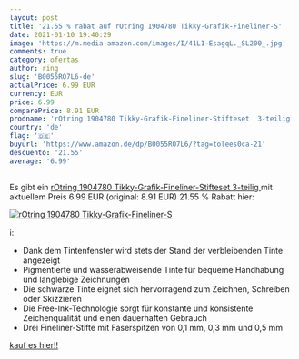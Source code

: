 ```yaml
---
layout: post
title: '21.55 % rabat auf rOtring 1904780 Tikky-Grafik-Fineliner-S'
date: 2021-01-10 19:40:29
image: 'https://m.media-amazon.com/images/I/41L1-EsagqL._SL200_.jpg'
comments: true
category: ofertas
author: ring
slug: 'B0055RO7L6-de'
actualPrice: 6.99 EUR
currency: EUR
price: 6.99
comparePrice: 8.91 EUR
prodname: 'rOtring 1904780 Tikky-Grafik-Fineliner-Stifteset  3-teilig '
country: 'de'
flag: '🇩🇪'
buyurl: 'https://www.amazon.de/dp/B0055RO7L6/?tag=tolees0ca-21'
descuento: '21.55'
average: '6.99'
---
```


Es gibt ein [rOtring 1904780 Tikky-Grafik-Fineliner-Stifteset  3-teilig ](https://www.amazon.de/dp/B0055RO7L6/?tag=tolees0ca-21) mit aktuellem Preis 6.99 EUR (original: 8.91 EUR) 21.55 % Rabatt hier:

[![rOtring 1904780 Tikky-Grafik-Fineliner-S](https://m.media-amazon.com/images/I/41L1-EsagqL._SL200_.jpg)](https://www.amazon.de/dp/B0055RO7L6/?tag=tolees0ca-21)

ℹ️:

- Dank dem Tintenfenster wird stets der Stand der verbleibenden Tinte angezeigt
- Pigmentierte und wasserabweisende Tinte für bequeme Handhabung und langlebige Zeichnungen
- Die schwarze Tinte eignet sich hervorragend zum Zeichnen, Schreiben oder Skizzieren
- Die Free-Ink-Technologie sorgt für konstante und konsistente Zeichenqualität und einen dauerhaften Gebrauch
- Drei Fineliner-Stifte mit Faserspitzen von 0,1 mm, 0,3 mm und 0,5 mm

[kauf es hier!!](https://www.amazon.de/dp/B0055RO7L6/?tag=tolees0ca-21)
